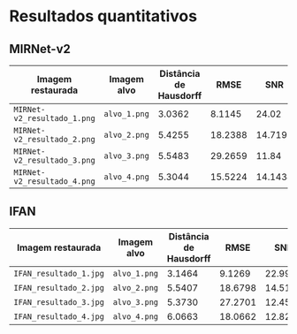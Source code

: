 # Resultados quantitativos
## MIRNet-v2
| Imagem restaurada | Imagem alvo | Distância de Hausdorff | RMSE | SNR | PSNR | SSIM |
| ----------- | ----------- | ----------- | ----------- | ----------- | ----------- | ----------- |
| `MIRNet-v2_resultado_1.png` | `alvo_1.png` | 3.0362 | 8.1145 | 24.02 | 31.6306 | 0.9091 |
| `MIRNet-v2_resultado_2.png` | `alvo_2.png` | 5.4255 | 18.2388 | 14.7197 | 29.649 | 0.7283 |
| `MIRNet-v2_resultado_3.png` | `alvo_3.png` | 5.5483 | 29.2659 | 11.84 | 28.1792 | 0.6898 |
| `MIRNet-v2_resultado_4.png` | `alvo_4.png` | 5.3044 | 15.5224 | 14.1434 | 30.4319 | 0.7282 |

## IFAN
| Imagem restaurada | Imagem alvo | Distância de Hausdorff | RMSE | SNR | PSNR | SSIM |
| ----------- | ----------- | ----------- | ----------- | ----------- | ----------- | ----------- |
| `IFAN_resultado_1.jpg` | `alvo_1.png` | 3.1464 | 9.1269 | 22.9987 | 31.1784 | 0.8906 |
| `IFAN_resultado_2.jpg` | `alvo_2.png` | 5.5407 | 18.6798 | 14.5122 | 29.6086 | 0.6752 |
| `IFAN_resultado_3.jpg` | `alvo_3.png` | 5.3730 | 27.2701 | 12.4535 | 28.3404 | 0.6761 |
| `IFAN_resultado_4.jpg` | `alvo_4.png` | 6.0663 | 18.0662 | 12.8252 | 29.9764 | 0.6598 |